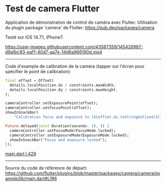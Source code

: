 # Test de camera Flutter #

Application de démonstration de control de caméra avec Flutter.
Utilisation du plugin package 'camera' de Flutter: https://pub.dev/packages/camera

Testé sur iOS 14.7.1, iPhone7.




https://user-images.githubusercontent.com/43587359/145426987-d9a1bc93-eaf1-40d7-aa7e-14d6a966190d.mp4


----------------

Code d'example de calibration de la caméra (tapper sur l'écran pour spécifier le point de calibration):

```dart
final offset = Offset(
  details.localPosition.dx / constraints.maxWidth,
  details.localPosition.dy / constraints.maxHeight,
);

cameraController.setExposurePoint(offset);
cameraController.setFocusPoint(offset);
showInSnackBar(
    "Calibration focus and exposure to (${offset.dx.toStringAsFixed(3)}, ${offset.dy.toStringAsFixed(3)})");

Future.delayed(const Duration(seconds: 2), () {
  cameraController.setFocusMode(FocusMode.locked);
  cameraController.setExposureMode(ExposureMode.locked);
  showInSnackBar("Focus and exposure locked");
});
```
[main.dart l.429](https://github.com/AnthonyGosselin/FlutterTest/blob/c4aa1e5739b977de29f0c63308f654f7603c0ead/lib/main.dart#L429)

-----------------

Source du code de référence de départ: https://github.com/flutter/plugins/blob/master/packages/camera/camera/example/lib/main.dart#L196
